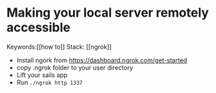 # Making your local server remotely accessible
Keywords:[[how to]]
Stack: [[ngrok]]

- Install ngork from https://dashboard.ngrok.com/get-started  
- copy .ngrok folder to your user directory  
- Lift your sails app  
- Run `./ngrok http 1337`  
